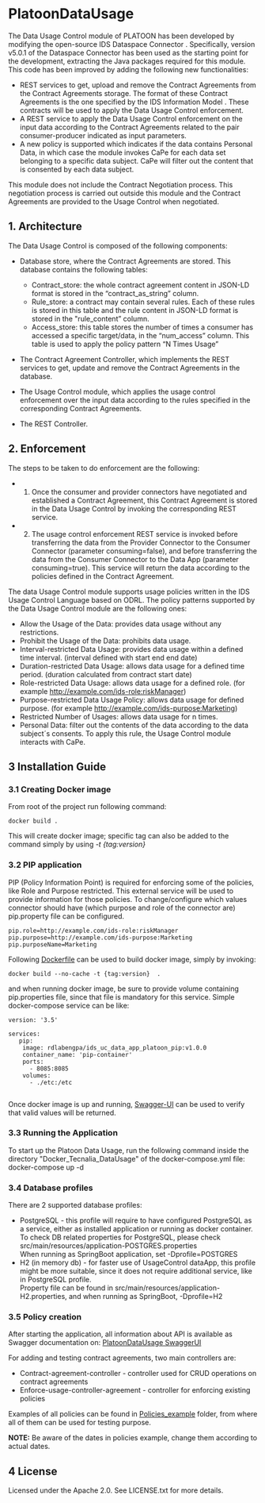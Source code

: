 # PlatoonDataUsage

The Data Usage Control module of PLATOON has been developed by modifying the open-source IDS Dataspace Connector . Specifically, version v5.0.1 of the Dataspace Connector has been used as the starting point for the development, extracting the Java packages required for this module. This code has been improved by adding the following new functionalities:
- 	REST services to get, upload and remove the Contract Agreements from the Contract Agreements storage. The format of these Contract Agreements is the one specified by the IDS Information Model . These contracts will be used to apply the Data Usage Control enforcement.
- 	A REST service to apply the Data Usage Control enforcement on the input data according to the Contract Agreements related to the pair consumer-producer indicated as input parameters.
- 	A new policy is supported which indicates if the data contains Personal Data, in which case the module invokes CaPe for each data set belonging to a specific data subject. CaPe will filter out the content that is consented by each data subject. 

This module does not include the Contract Negotiation process. This negotiation process is carried out outside this module and the Contract Agreements are provided to the Usage Control when negotiated.

## 1. Architecture

The Data Usage Control is composed of the following components:
-	Database store, where the Contract Agreements are stored. This database contains the following tables:
    - Contract_store: the whole contract agreement content in JSON-LD format is stored in the “contract_as_string” column.
    - Rule_store: a contract may contain several rules. Each of these rules is stored in this table and the rule content in JSON-LD format is stored in the "rule_content” column.
    -	Access_store: this table stores the number of times a consumer has accessed a specific target/data, in the “num_access” column. This table is used to apply the policy pattern “N Times Usage” 
 


- 	The Contract Agreement Controller, which implements the REST services to get, update and remove the Contract Agreements in the database.
- 	The Usage Control module, which applies the usage control enforcement over the input data according to the rules specified in the corresponding Contract Agreements.
- The REST Controller.



## 2. Enforcement

The steps to be taken to do enforcement are the following:
- 1. Once the consumer and provider connectors have negotiated and established a Contract Agreement, this Contract Agreement is stored in the Data Usage Control by invoking the corresponding REST service.
- 2. The usage control enforcement REST service is invoked before transferring the data from the Provider Connector to the Consumer Connector (parameter consuming=false), and before transferring the data from the Consumer Connector to the Data App (parameter consuming=true). This service will return the data according to the policies defined in the Contract Agreement.

The data Usage Control module supports usage policies written in the IDS Usage Control Language  based on ODRL. The policy patterns supported by the Data Usage Control module are the following ones:
- Allow the Usage of the Data: provides data usage without any restrictions.
- Prohibit the Usage of the Data: prohibits data usage.
- Interval-restricted Data Usage: provides data usage within a defined time interval. (interval defined with start end end date)
- Duration-restricted Data Usage: allows data usage for a defined time period. (duration calculated from contract start date)
- Role-restricted Data Usage: allows data usage for a defined role. (for example http://example.com/ids-role:riskManager)
- Purpose-restricted Data Usage Policy: allows data usage for defined purpose. (for example http://example.com/ids-purpose:Marketing)
- Restricted Number of Usages: allows data usage for n times. 
- Personal Data: filter out the contents of the data according to the data subject´s consents. To apply this rule, the Usage Control module interacts with CaPe.


## 3  Installation Guide


### 3.1 Creating Docker image

From root of the project run following command:

```
docker build .

```

This will create docker image; specific tag can also be added to the command simply by using *-t {tag:version}* 

### 3.2 PIP application

PIP (Policy Information Point) is required for enforcing some of the policies, like Role and Purpose restricted. This external service will be used to provide information for those policies.
To change/configure which values connector should have (which purpose and role of the connector are) pip.property file can be configured.

```
pip.role=http://example.com/ids-role:riskManager
pip.purpose=http://example.com/ids-purpose:Marketing
pip.purposeName=Marketing
```

Following [Dockerfile](Docker_Tecnalia_DataUsage\pip\Dockerfile) can be used to build docker image, simply by invoking:

```
docker build --no-cache -t {tag:version}  . 
```

and when running docker image, be sure to provide volume containing pip.properties file, since that file is mandatory for this service. Simple docker-compose service can be like:

```
version: '3.5'

services:
   pip:
    image: rdlabengpa/ids_uc_data_app_platoon_pip:v1.0.0
    container_name: 'pip-container'
    ports:
      - 8085:8085
    volumes:
      - ./etc:/etc
      
```

Once docker image is up and running, [Swagger-UI](http://localhost:8085/DataUsage/Pip/1.0/swagger-ui/#/) can be used to verify that valid values will be returned.

### 3.3 Running the Application

To start up the Platoon Data Usage, run the following command inside the directory "Docker_Tecnalia_DataUsage" of the docker-compose.yml file: docker-compose up -d

### 3.4 Database profiles

There are 2 supported database profiles:

 - PostgreSQL - this profile will require to have configured PostgreSQL as a service, either as installed application or running as docker container. To check DB related properties for PostgreSQL, please check src/main/resources/application-POSTGRES.properties</br>
 When running as SpringBoot application, set -Dprofile=POSTGRES
 - H2 (in memory db) - for faster use of UsageControl dataApp, this profile might be more suitable, since it does not require additional service, like in PostgreSQL profile.</br>
 Property file can be found in src/main/resources/application-H2.properties, and when running as SpringBoot, -Dprofile=H2
 
### 3.5 Policy creation

After starting the application, all information about API is available as Swagger documentation on: [PlatoonDataUsage SwaggerUI](https://localhost:8080/platoontec/PlatoonDataUsage/1.0/swagger-ui/index.html?configUrl=/platoontec/PlatoonDataUsage/1.0/v3/api-docs/swagger-config#/)


For adding and testing contract agreements, two main controllers are:

 - Contract-agreement-controller - controller used for CRUD operations on contract agreements
 - Enforce-usage-controller-agreement - controller for enforcing existing policies
 
Examples of all policies can be found in [Policies_example](./Policies_example/) folder, from where all of them can be used for testing purpose.

**NOTE:** Be aware of the dates in policies example, change them according to actual dates. 

## 4 License

Licensed under the Apache 2.0. See LICENSE.txt for more details. 
